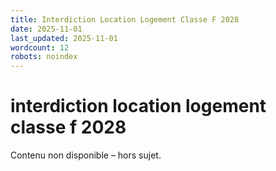 ```yaml
---
title: Interdiction Location Logement Classe F 2028
date: 2025-11-01
last_updated: 2025-11-01
wordcount: 12
robots: noindex
---
```


# interdiction location logement classe f 2028

Contenu non disponible – hors sujet.